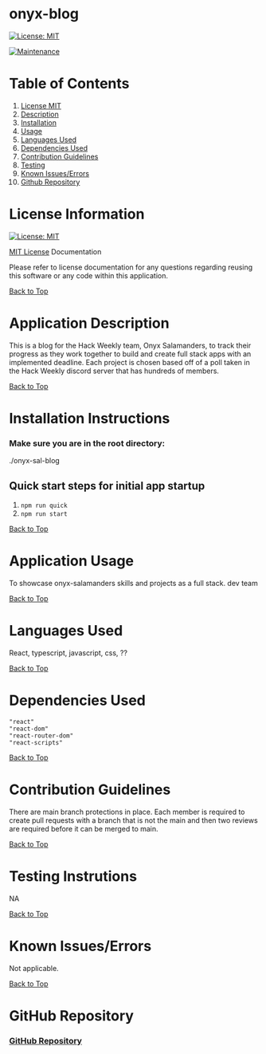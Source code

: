 # onyx-blog

[![License: MIT](https://img.shields.io/badge/License-MIT-yellow.svg)](https://opensource.org/licenses/MIT)

[![Maintenance](https://img.shields.io/badge/Maintained%3F-yes-green.svg)](https://GitHub.com/Naereen/StrapDown.js/graphs/commit-activity)

# Table of Contents
1. [License MIT](#license-information)
2. [Description](#application-description)
3. [Installation](#installation-instructions)
4. [Usage](#application-usage)
5. [Languages Used](#languages-used)
6. [Dependencies Used](#dependencies-used)
7. [Contribution Guidelines](#contribution-guidelines)
8. [Testing](#testing-instrutions)
9. [Known Issues/Errors](#known-issues/errors)
10. [Github Repository](#github-repository)

# License Information

[![License: MIT](https://img.shields.io/badge/License-MIT-yellow.svg)](https://opensource.org/licenses/MIT)

[MIT License](https://www.mit.edu/~amini/LICENSE.md) Documentation

Please refer to license documentation for any questions regarding reusing 
this software or any code within this application.

[Back to Top](#table-of-contents)

# Application Description

This is a blog for the Hack Weekly team, Onyx Salamanders, to track their progress as they work together to build and create full stack apps with an implemented deadline. Each project is chosen based off of a poll taken in the Hack Weekly discord server that has hundreds of members.

[Back to Top](#table-of-contents)

# Installation Instructions

### Make sure you are in the root directory:
./onyx-sal-blog
## Quick start steps for initial app startup

1. ``` npm run quick ```
2. ``` npm run start ```

[Back to Top](#table-of-contents)

# Application Usage

To showcase onyx-salamanders skills and projects as a full stack. dev team

[Back to Top](#table-of-contents)

# Languages Used

React, typescript, javascript, css, ??

[Back to Top](#table-of-contents)

# Dependencies Used

    "react"
    "react-dom"
    "react-router-dom"
    "react-scripts"

[Back to Top](#table-of-contents)

# Contribution Guidelines

There are main branch protections in place. Each member is required to create pull requests with a branch that is not the main and then two reviews are required before it can be merged to main.

[Back to Top](#table-of-contents)

# Testing Instrutions

NA

[Back to Top](#table-of-contents)

# Known Issues/Errors

Not applicable.

[Back to Top](#table-of-contents)

# GitHub Repository

### [GitHub Repository](https://github.com/Hack-Weekly/onyx-sal-blog)
